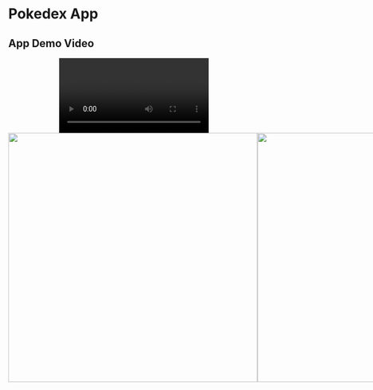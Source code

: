 # Pokedex App
## App Demo Video
<div align='center'>
  <video src="https://github.com/RevTpark/pokeDex-app/assets/78678620/3b78b44e-d442-4ad0-ba3c-b811b45c6dbd" />
</div>
<div style='display:flex; flex-direction: row;'>
  <div>
    <img src="https://github.com/RevTpark/pokeDex-app/assets/78678620/13561fee-134e-49df-a3a6-3acdc8e17a13" height='500px'></img>
  </div>
  <div>
    <img src="https://github.com/RevTpark/pokeDex-app/assets/78678620/ba3b114a-13ef-458e-9fba-892792021192" height='500px'></img>  
  </div>
  <div>
    <img src="https://github.com/RevTpark/pokeDex-app/assets/78678620/0bb62863-08d6-46fd-bb16-635e487fd4be" height='500px'></img>
  </div>
</div>




